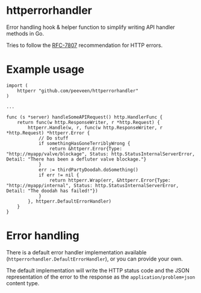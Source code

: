 # httperrorhandler

Error handling hook &amp; helper function to simplify writing API handler methods in Go.

Tries to follow the [RFC-7807](https://datatracker.ietf.org/doc/html/rfc7807) recommendation for HTTP errors.

# Example usage

```
import (
	httperr "github.com/peeveen/httperrorhandler"
)

...

func (s *server) handleSomeAPIRequest() http.HandlerFunc {
	return func(w http.ResponseWriter, r *http.Request) {
		httperr.Handle(w, r, func(w http.ResponseWriter, r *http.Request) *httperr.Error {
			// Do stuff
			if somethingHasGoneTerriblyWrong {
				return &httperr.Error{Type: "http://myapp/valve/blockage", Status: http.StatusInternalServerError, Detail: "There has been a defluter valve blockage."}
			}
			err := thirdPartyDoodah.doSomething()
			if err != nil {
				return httperr.Wrap(err, &httperr.Error{Type: "http://myapp/internal", Status: http.StatusInternalServerError, Detail: "The doodah has failed!"})
			}
		}, httperr.DefaultErrorHandler)
	}
}

```

# Error handling

There is a default error handler implementation available (`httperrorhandler.DefaultErrorHandler`), or you can provide your own.

The default implementation will write the HTTP status code and the JSON representation of the error to the response as the `application/problem+json` content type.
